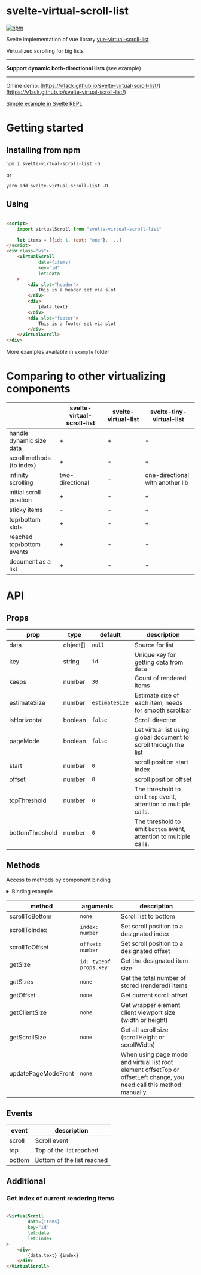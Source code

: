# svelte-virtual-scroll-list

[![npm](https://img.shields.io/npm/v/svelte-virtual-scroll-list?style=for-the-badge)](https://npmjs.com/package/svelte-virtual-scroll-list/)

Svelte implementation of vue library [vue-virtual-scroll-list](https://github.com/tangbc/vue-virtual-scroll-list)

Virtualized scrolling for big lists

---
**Support dynamic both-directional lists** (see example)

---

Online demo: [https://v1ack.github.io/svelte-virtual-scroll-list/](https://v1ack.github.io/svelte-virtual-scroll-list/)

[Simple example in Svelte REPL](https://ru.svelte.dev/repl/eae82aab17b04420885851d58de50a2e?version=3.38.2)

# Getting started

## Installing from npm

`npm i svelte-virtual-scroll-list -D`

or

`yarn add svelte-virtual-scroll-list -D`

## Using

```html

<script>
    import VirtualScroll from "svelte-virtual-scroll-list"

    let items = [{id: 1, text: "one"}, ...]
</script>
<div class="vs">
    <VirtualScroll
            data={items}
            key="id"
            let:data
    >
        <div slot="header">
            This is a header set via slot
        </div>
        <div>
            {data.text}
        </div>
        <div slot="footer">
            This is a footer set via slot
        </div>
    </VirtualScroll>
</div>
```

More examples available in `example` folder

# Comparing to other virtualizing components

|                           | svelte-virtual-scroll-list | svelte-virtual-list | svelte-tiny-virtual-list         |
|---------------------------|----------------------------|---------------------|----------------------------------|
| handle dynamic size data  | +                          | +                   | -                                |
| scroll methods (to index) | +                          | -                   | +                                |
| infinity scrolling        | two-directional            | -                   | one-directional with another lib |
| initial scroll position   | +                          | -                   | +                                |
| sticky items              | -                          | -                   | +                                |
| top/bottom slots          | +                          | -                   | +                                |
| reached top/bottom events | +                          | -                   | -                                |
| document as a list        | +                          | -                   | -                                |

# API

## Props

| prop            | type     | default        | description                                                        |
|-----------------|----------|----------------|--------------------------------------------------------------------|
| data            | object[] | `null`         | Source for list                                                    |
| key             | string   | `id`           | Unique key for getting data from `data`                            |
| keeps           | number   | `30`           | Count of rendered items                                            |
| estimateSize    | number   | `estimateSize` | Estimate size of each item, needs for smooth scrollbar             |
| isHorizontal    | boolean  | `false`        | Scroll direction                                                   |
| pageMode        | boolean  | `false`        | Let virtual list using global document to scroll through the list  |
| start           | number   | `0`            | scroll position start index                                        |
| offset          | number   | `0`            | scroll position offset                                             |
| topThreshold    | number   | `0`            | The threshold to emit `top` event, attention to multiple calls.    |
| bottomThreshold | number   | `0`            | The threshold to emit `bottom` event, attention to multiple calls. |

## Methods

Access to methods by component binding
<details>
<summary>Binding example</summary>

```html

<script>
    let vs
</script>

<VirtualScroll bind:this={vs}></VirtualScroll>
<button on:click={vs.scrollToBottom}>To bottom</button>
```

</details>

| method              | arguments              | description                                                                                                           |
|---------------------|------------------------|-----------------------------------------------------------------------------------------------------------------------|
| scrollToBottom      | `none`                 | Scroll list to bottom                                                                                                 |
| scrollToIndex       | `index: number`        | Set scroll position to a designated index                                                                             |
| scrollToOffset      | `offset: number`       | Set scroll position to a designated offset                                                                            |
| getSize             | `id: typeof props.key` | Get the designated item size                                                                                          |
| getSizes            | `none`                 | Get the total number of stored (rendered) items                                                                       |
| getOffset           | `none`                 | Get current scroll offset                                                                                             |
| getClientSize       | `none`                 | Get wrapper element client viewport size (width or height)                                                            |
| getScrollSize       | `none`                 | Get all scroll size (scrollHeight or scrollWidth)                                                                     |
| updatePageModeFront | `none`                 | When using page mode and virtual list root element offsetTop or offsetLeft change, you need call this method manually |

## Events

| event  | description                |
|--------|----------------------------|
| scroll | Scroll event               |
| top    | Top of the list reached    |
| bottom | Bottom of the list reached |

## Additional

### Get index of current rendering items

```html

<VirtualScroll
        data={items}
        key="id"
        let:data
        let:index
>
    <div>
        {data.text} {index}
    </div>
</VirtualScroll>
```